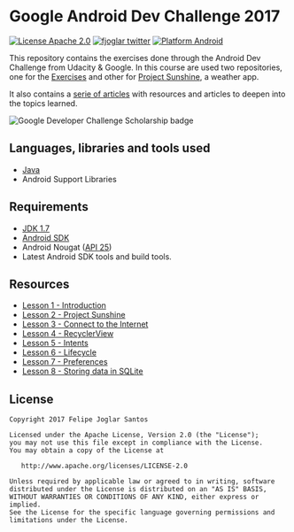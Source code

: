 # Google Android Dev Challenge 2017

[![License Apache 2.0](https://img.shields.io/badge/license-Apache%202.0-green.svg)](https://github.com/fjoglar/android-dev-challenge/blob/master/LICENSE.txt)
[![fjoglar twitter](https://img.shields.io/badge/twitter-@felipejoglar-blue.svg)](http://twitter.com/felipejoglar)
[![Platform Android](https://img.shields.io/badge/platform-Android-blue.svg)](https://www.android.com)

This repository contains the exercises done through the Android Dev Challenge from Udacity & Google. In this course are used two repositories, one for the [Exercises](https://github.com/udacity/ud851-Exercises) and other for [Project Sunshine](https://github.com/udacity/ud851-Sunshine), a weather app.

It also contains a [serie of articles](https://github.com/fjoglar/android-dev-challenge#resources) with resources and articles to deepen into the topics learned.

![Google Developer Challenge Scholarship badge](https://github.com/fjoglar/android-dev-challenge/blob/master/assets/android-dev-challenge-badge.png)


## Languages, libraries and tools used

* [Java](https://docs.oracle.com/javase/7/docs/)
* Android Support Libraries


## Requirements

* [JDK 1.7](http://www.oracle.com/technetwork/java/javase/downloads/java-archive-downloads-javase7-521261.html)
* [Android SDK](https://developer.android.com/studio/index.html)
* Android Nougat ([API 25](https://developer.android.com/about/versions/nougat/android-7.1.html))
* Latest Android SDK tools and build tools.


## Resources

* [Lesson 1 - Introduction](https://github.com/fjoglar/android-dev-challenge/blob/master/articles/lesson-01-welcome.md)
* [Lesson 2 - Project Sunshine](https://github.com/fjoglar/android-dev-challenge/blob/master/articles/lesson-02-project-sunshine.md)
* [Lesson 3 - Connect to the Internet](https://github.com/fjoglar/android-dev-challenge/blob/master/articles/lesson-03-connect-to-the-internet.md)
* [Lesson 4 - RecyclerView](https://github.com/fjoglar/android-dev-challenge/blob/master/articles/lesson-04-recyclerview.md)
* [Lesson 5 - Intents](https://github.com/fjoglar/android-dev-challenge/blob/master/articles/lesson-05-intents.md)
* [Lesson 6 - Lifecycle](https://github.com/fjoglar/android-dev-challenge/blob/master/articles/lesson-06-lifecycle.md)
* [Lesson 7 - Preferences](https://github.com/fjoglar/android-dev-challenge/blob/master/articles/lesson-07-preferences.md)
* [Lesson 8 - Storing data in SQLite](https://github.com/fjoglar/android-dev-challenge/blob/master/articles/lesson-08-storing-data-in-sqlite.md)


## License

```
Copyright 2017 Felipe Joglar Santos

Licensed under the Apache License, Version 2.0 (the "License");
you may not use this file except in compliance with the License.
You may obtain a copy of the License at

   http://www.apache.org/licenses/LICENSE-2.0

Unless required by applicable law or agreed to in writing, software
distributed under the License is distributed on an "AS IS" BASIS,
WITHOUT WARRANTIES OR CONDITIONS OF ANY KIND, either express or implied.
See the License for the specific language governing permissions and
limitations under the License.
```
